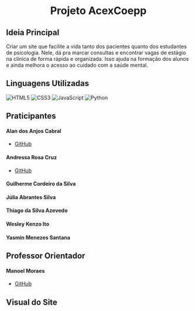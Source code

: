 <div align="center"> 
<h1>Projeto AcexCoepp</h1> 
</div>

## Ideia Principal
Criar um site que facilite a vida tanto dos pacientes quanto dos estudantes de psicologia. Nele, dá pra marcar consultas e encontrar vagas de estágio na clínica de forma rápida e organizada. Isso ajuda na formação dos alunos e ainda melhora o acesso ao cuidado com a saúde mental.

## Linguagens Utilizadas
![HTML5](https://img.shields.io/badge/HTML5-000?style=for-the-badge&logo=html5)
![CSS3](https://img.shields.io/badge/CSS3-000?style=for-the-badge&logo=css3&logoColor=blue)
![JavaScript](https://img.shields.io/badge/JavaScript-000?style=for-the-badge&logo=javascript&logoColor=yellow)
![Python](https://img.shields.io/badge/Python-000?style=for-the-badge&logo=python&logoColor=yellow)

## Praticipantes

#### Alan dos Anjos Cabral
* [GitHub](https://github.com/AlanKenji7)
  
#### Andressa Rosa Cruz
* [GitHub](https://github.com/Andr3ssa18)
  
#### Guilherme Cordeiro da Silva

#### Júlia Abrantes Silva

#### Thiago da Silva Azevedo

#### Wesley Kenzo Ito

#### Yasmin Menezes Santana

## Professor Orientador

#### Manoel Moraes
* [GitHub](https://github.com/profmanoel)

## Visual do Site




